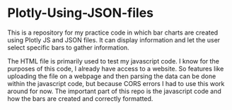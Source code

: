 # Plotly-Using-JSON-files
This is a repository for my practice code in which bar charts are created using Plotly JS and JSON files. It can display information and let the user select specific bars to gather information.

The HTML file is primarily used to test my javascript code. I know for the purposes of this code, I already have access to a website. So features like uploading the file on a webpage and then parsing the data can be done within the javascript code, but because CORS errors I had to use this work around for now. The important part of this repo is the javascript code and how the bars are created and correctly formatted.
